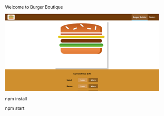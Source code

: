  Welcome to Burger Boutique
 
![Home page](https://github.com/chanceDira/Burger-Boutique/blob/main/virtual/burger.png)

npm install

npm start
